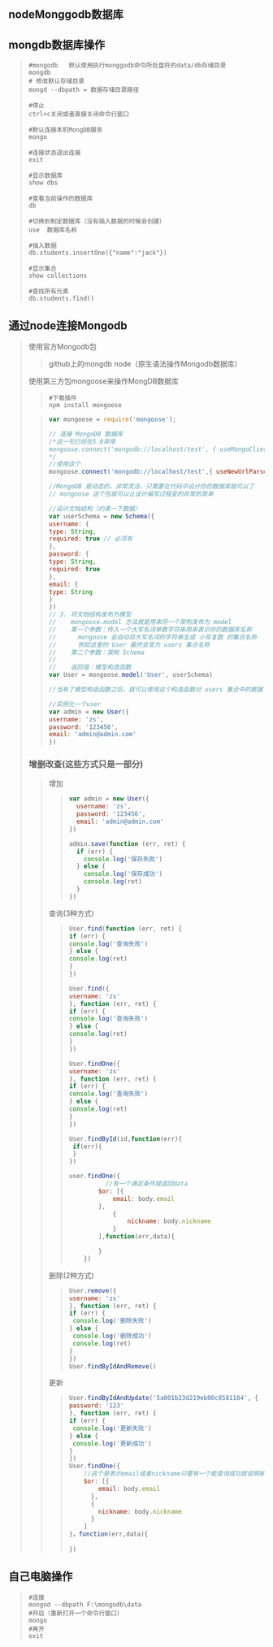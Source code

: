 ## nodeMonggodb数据库

## mongdb数据库操作

> ```shell
> #mongodb   默认使用执行monggodb命令所处盘符的data/db存储目录
> mongdb
> # 修改默认存储目录
> mongd --dbpath = 数据存储目录路径
> 
> #停止
> ctrl+c关闭或者直接关闭命令行窗口
> 
> #默认连接本机MongDB服务
> mongo
> 
> #连接状态退出连接
> exit
> 
> #显示数据库
> show dbs
> 
> #查看当前操作的数据库
> db
> 
> #切换到制定数据库（没有插入数据的时候会创建）
> use  数据库名称
> 
> #插入数据
> db.students.insertOne({"name":"jack"})
> 
> #显示集合
> show collections
> 
> #查找所有元素
> db.students.find()
> 
> ```

## 通过node连接Mongodb

> 使用官方Mongodb包
>
> > github上的mongdb node（原生语法操作Mongodb数据库）
>
> 使用第三方包mongoose来操作MongDB数据库
>
> > ```shell
> > #下载插件
> > npm install mongoose
> > ```
> >
> > 
>
> > ```javascript
> > var mongoose = require('mongoose');
> > 
> > // 连接 MongoDB 数据库 
> > /*这一句已经在5.0弃用
> > mongoose.connect('mongodb://localhost/test', { useMongoClient: true });
> > */
> > //使用这个
> > mongoose.connect('mongodb://localhost/test',{ useNewUrlParser: true })
> > 
> > //MongoDB 是动态的，非常灵活，只需要在代码中设计你的数据库就可以了
> > // mongoose 这个包就可以让设计编写过程变的非常的简单
> > 
> > //设计文档结构（约束一下数据）
> > var userSchema = new Schema({
> > username: {
> > type: String,
> > required: true // 必须有
> > },
> > password: {
> > type: String,
> > required: true
> > },
> > email: {
> > type: String
> > }
> > })
> > // 3. 将文档结构发布为模型
> > //    mongoose.model 方法就是用来将一个架构发布为 model
> > //    第一个参数：传入一个大写名词单数字符串用来表示你的数据库名称
> > //      mongoose 会自动将大写名词的字符串生成 小写复数 的集合名称
> > //      例如这里的 User 最终会变为 users 集合名称
> > //    第二个参数：架构 Schema
> > //   
> > //    返回值：模型构造函数
> > var User = mongoose.model('User', userSchema)
> > 
> > //当有了模型构造函数之后，就可以使用这个构造函数对 users 集合中的数据了（增删改查）
> > 
> > //实例化一个user
> > var admin = new User({
> > username: 'zs',
> > password: '123456',
> > email: 'admin@admin.com'
> > })
> > ```
>
> ### 增删改查(这些方式只是一部分)
>
> > 增加
> >
> > > ```javascript
> > > var admin = new User({
> > >   username: 'zs',
> > >   password: '123456',
> > >   email: 'admin@admin.com'
> > > })
> > > 
> > > admin.save(function (err, ret) {
> > >   if (err) {
> > >     console.log('保存失败')
> > >   } else {
> > >     console.log('保存成功')
> > >     console.log(ret)
> > >   }
> > > })
> > > ```
> >
> > 查询(3种方式)
> >
> > > ```javascript
> > > User.find(function (err, ret) {
> > > if (err) {
> > > console.log('查询失败')
> > > } else {
> > > console.log(ret)
> > > }
> > > })
> > > 
> > > User.find({
> > > username: 'zs'
> > > }, function (err, ret) {
> > > if (err) {
> > > console.log('查询失败')
> > > } else {
> > > console.log(ret)
> > > }
> > > })
> > > 
> > > User.findOne({
> > > username: 'zs'
> > > }, function (err, ret) {
> > > if (err) {
> > > console.log('查询失败')
> > > } else {
> > > console.log(ret)
> > > }
> > > })
> > > 
> > > User.findById(id,function(err){
> > >  if(err){
> > >  }
> > > })
> > > 
> > > user.findOne({
> > >       	//有一个满足条件就返回data
> > >         $or: [{
> > >             email: body.email
> > >         },
> > >             {
> > >                 nickname: body.nickname
> > >             }
> > >         ],function(err,data){
> > > 
> > >         }
> > >     })
> > > ```
> >
> > 删除(2种方式)
> >
> > > ```javascript
> > > User.remove({
> > > username: 'zs'
> > > }, function (err, ret) {
> > > if (err) {
> > >  console.log('删除失败')
> > > } else {
> > >  console.log('删除成功')
> > >  console.log(ret)
> > > }
> > > })
> > > User.findByIdAndRemove()
> > > ```
> >
> > 更新
> >
> > > ```javascript
> > > User.findByIdAndUpdate('5a001b23d219eb00c8581184', {
> > > password: '123'
> > > }, function (err, ret) {
> > > if (err) {
> > >  console.log('更新失败')
> > > } else {
> > >  console.log('更新成功')
> > > }
> > > })
> > > User.findOne({
> > >     //这个是表示email或者nickname只要有一个能查询成功就说明邮箱或者名称已经存在
> > >     $or: [{
> > >         email: body.email
> > >       },
> > >       {
> > >         nickname: body.nickname
> > >       }
> > >     ]
> > > }，function(err,data){
> > >     
> > > })
> > > ```
> > >
> > > 

## 自己电脑操作

> ```shell
> #连接
> mongod --dbpath F:\mongodb\data
> #开启（重新打开一个命令行窗口）
> mongo
> #离开
> exit
> ```
>
> 